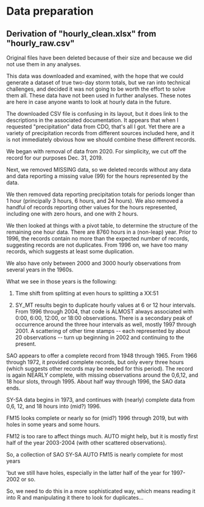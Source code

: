 # Data preparation

##  Derivation of "hourly_clean.xlsx" from "hourly_raw.csv"
Original files have been deleted because of their size and because we did not
use them in any analyses.

This data was downloaded and examined, with the hope that we could generate a
dataset of true two-day storm totals, but we ran into technical challenges, and
decided it was not going to be worth the effort to solve them all.  These data
have not been used in further analyses.  These notes are here in case anyone
wants to look at hourly data in the future.

The downloaded CSV file is confusing in its layout, but it does link to the
descriptions in the associated documentation.  It appears that when I requested
"precipitation" data from CDO, that's all I got.  Yet there are a variety of
precipitation records from different sources included here, and it is not
immediately obvious how we should combine these different records.

We began with removal of data from 2020.  For simplicity, we cut off the record 
for our purposes Dec. 31, 2019.

Next, we removed MISSING data, so we deleted records without any data and data 
reporting a missing value (99) for the hours represented by the data.

We then removed data reporting precipitation totals for periods longer than 1 
hour (principally 3 hours, 6 hours, and 24 hours). We also removed a handful of 
records reporting other values for the hours represented, including one with 
zero hours, and one with 2 hours.

We then looked at things with a pivot table, to determine the structure of the
remaining one hour data.  There are 8760 hours in a (non-leap) year.  Prior to
1996, the records contain no more than the expected number of records,
suggesting records are not duplicates.  From 1996 on, we have too many records,
which suggests at least some duplication.

We also have only between 2000 and 3000 hourly observations from several years 
in the 1960s.

What we see in those years is the following:

1.   Time shift from splitting at even hours to splitting a XX:51

2.  SY_MT results begin to duplicate hourly values at 6 or 12 hour intervals.
    From 1996 through 2004, that code is ALMOST always associated with 0:00, 
    6:00, 12:00, or 18:00 observations.  There is a secondary peak of occurrence 
    around the three hour intervals as well, mostly 1997 through 2001.  A 
    scattering of other time stamps -- each represented by about 20 
    observations -- turn up beginning in 2002 and continuing to the present.

SAO appears to offer a complete record from 1948 through 1965.  From 1966 through 1972, it provided complete records, but only every three hours (which suggests other records may be needed for this period).  The record is again NEARLY complete, with missing observations around the 0,6,12, and 18 hour slots, through 1995.  About half way through 1996, the SAO data ends.

SY-SA data begins in 1973, and continues with (nearly) complete data from 0,6, 12, and 18 hours into (mid?) 1996.

FM15 looks complete or nearly so for (mid?) 1996 through 2019, but with holes in some years and some hours.

FM12 is too rare to affect things much.
AUTO might help, but it is mostly first half of the year 2003-2004 (with other scattered observations).

So, a collection of
SAO
SY-SA
AUTO
FM15 is nearly complete for most years

'but we still have holes, especially in the latter half of the year for 1997-2002 or so.

So, we need to do this in a more sophisticated way, which means reading it into R and manipulating it there to look for duplicates...


